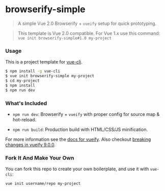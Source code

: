 # browserify-simple

> A simple Vue 2.0 Browserify + `vueify` setup for quick prototyping.

> This template is Vue 2.0 compatible. For Vue 1.x use this command: `vue init browserify-simple#1.0 my-project`

### Usage

This is a project template for [vue-cli](https://github.com/vuejs/vue-cli).

``` bash
$ npm install -g vue-cli
$ vue init browserify-simple my-project
$ cd my-project
$ npm install
$ npm run dev
```

### What's Included

- `npm run dev`: Browserify + `vueify` with proper config for source map & hot-reload.

- `npm run build`: Production build with HTML/CSS/JS minification.

For more information see the [docs for vueify](https://github.com/vuejs/vueify). Also checkout [breaking changes in vueify 9.0.0](https://github.com/vuejs/vueify/releases/tag/v9.0.0).

### Fork It And Make Your Own

You can fork this repo to create your own boilerplate, and use it with `vue-cli`:

``` bash
vue init username/repo my-project
```
